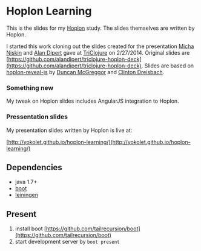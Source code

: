 # Hoplon Learning

This is the slides for my [Hoplon](http://hoplon.io) study.
The slides themselves are written by Hoplon.

I started this work cloning out the slides created for
the presentation [Micha Niskin](https://github.com/micha) and [Alan Dipert](https://github.com/alandipert) gave at
[TriClojure](http://www.meetup.com/TriClojure/events/165767582/) on
2/27/2014.
Original slides are [https://github.com/alandipert/triclojure-hoplon-deck](https://github.com/alandipert/triclojure-hoplon-deck).
Slides are based on [hoplon-reveal-js][1] by
[Duncan McGreggor](https://github.com/oubiwann) and
[Clinton Dreisbach](https://github.com/cndreisbach).


### Something new

My tweak on Hoplon slides includes AngularJS integration to Hoplon.


### Pressentation slides

My presentation slides written by Hoplon is live at:

[http://yokolet.github.io/hoplon-learning/](http://yokolet.github.io/hoplon-learning/)

## Dependencies

- java 1.7+
- [boot][2]
- [leiningen][3]

## Present

1. install boot [https://github.com/tailrecursion/boot](https://github.com/tailrecursion/boot)
2. start development server by `boot present`

[1]: https://github.com/oubiwann/hoplon-reveal-js
[2]: https://github.com/tailrecursion/boot
[3]: https://github.com/technomancy/leiningen
